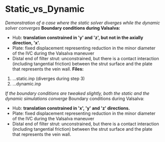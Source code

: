 # Static_vs_Dynamic

*Demonstration of a case where the static solver diverges while the dynamic solver converges*
**Boundary conditions during Valsalva:**
  - Hub: **translation constrained in 'y' and 'z', but not in the axially direction, 'x'.**
  - Plate: fixed displacement representing reduction in the minor diameter of the IVC during the Valsalva maneuver
  - Distal end of filter strut: unconstrained, but there is a contact interaction (including tangential friction) between the strut surface and the plate that represents the vein wall.
**Files:**
  1. ...static.inp (diverges during step 3) 
  2. ...dynamic.inp 

*If the boundary conditions are tweaked slightly, both the static and the dynamic simulations converge*
Boundary conditions during Valsalva:
  - Hub: **translation constrained in 'x', 'y' and 'z' directions.**
  - Plate: fixed displacement representing reduction in the minor diameter of the IVC during the Valsalva maneuver
  - Distal end of filter strut: unconstrained, but there is a contact interaction (including tangential friction) between the strut surface and the plate that represents the vein wall.
